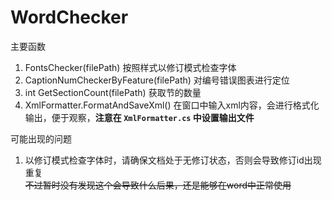 # WordChecker

主要函数
 1. FontsChecker(filePath) 按照样式以修订模式检查字体
 2. CaptionNumCheckerByFeature(filePath) 对编号错误图表进行定位
 3. int GetSectionCount(filePath) 获取节的数量
 4. XmlFormatter.FormatAndSaveXml() 在窗口中输入xml内容，会进行格式化输出，便于观察，**注意在 `XmlFormatter.cs` 中设置输出文件**

可能出现的问题
 1. 以修订模式检查字体时，请确保文档处于无修订状态，否则会导致修订id出现重复
    </br>~~不过暂时没有发现这个会导致什么后果，还是能够在word中正常使用~~

